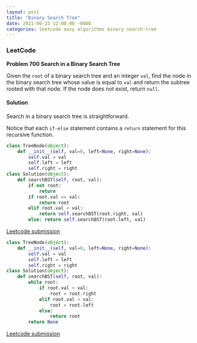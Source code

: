 ```yaml
---
layout: post
title: "Binary Search Tree"
date: 2021-06-25 12:00:00 -0000
categories: leetcode easy algorithms binary-search-tree 
---
```


### LeetCode

**Problem 700 Search in a Binary Search Tree**

Given the `root` of a binary search tree and an integer `val`, find the node in the binary search tree whose value is equal to `val` and return the subtree rooted with that node. If the node does not exist, return `null`.

#### Solution

Search in a binary search tree is straightforward. 

Notice that each `if-else` statement contains a `return` statement for this recursive function.

```python
class TreeNode(object):
    def __init__(self, val=0, left=None, right=None):
        self.val = val
        self.left = left
        self.right = right
class Solution(object):
    def searchBST(self, root, val):
        if not root:
            return
        if root.val == val:
            return root
        elif root.val < val:
            return self.searchBST(root.right, val)
        else: return self.searchBST(root.left, val)
```

[Leetcode submission](https://leetcode.com/submissions/detail/513097647/)

```python
class TreeNode(object):
    def __init__(self, val=0, left=None, right=None):
        self.val = val
        self.left = left
        self.right = right
class Solution(object):
    def searchBST(self, root, val):
        while root:
            if root.val < val:
                root = root.right
            elif root.val > val:
                root = root.left
            else:
                return root
        return None
```
[Leetcode submission](https://leetcode.com/submissions/detail/513111674/)


